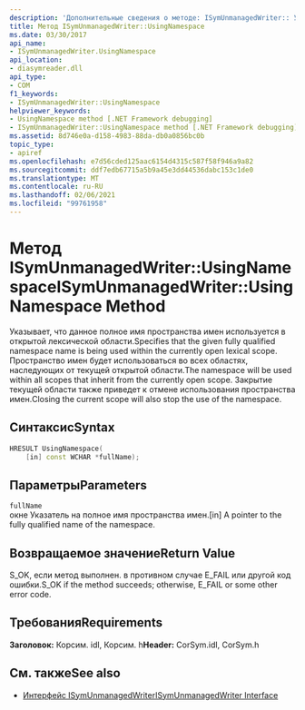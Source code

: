 ```yaml
---
description: 'Дополнительные сведения о методе: ISymUnmanagedWriter:: Усингнамеспаце'
title: Метод ISymUnmanagedWriter::UsingNamespace
ms.date: 03/30/2017
api_name:
- ISymUnmanagedWriter.UsingNamespace
api_location:
- diasymreader.dll
api_type:
- COM
f1_keywords:
- ISymUnmanagedWriter::UsingNamespace
helpviewer_keywords:
- UsingNamespace method [.NET Framework debugging]
- ISymUnmanagedWriter::UsingNamespace method [.NET Framework debugging]
ms.assetid: 8d746e0a-d158-4983-88da-db0a0856bc0b
topic_type:
- apiref
ms.openlocfilehash: e7d56cded125aac6154d4315c587f58f946a9a82
ms.sourcegitcommit: ddf7edb67715a5b9a45e3dd44536dabc153c1de0
ms.translationtype: MT
ms.contentlocale: ru-RU
ms.lasthandoff: 02/06/2021
ms.locfileid: "99761958"
---
```

# <a name="isymunmanagedwriterusingnamespace-method"></a><span data-ttu-id="8b42c-103">Метод ISymUnmanagedWriter::UsingNamespace</span><span class="sxs-lookup"><span data-stu-id="8b42c-103">ISymUnmanagedWriter::UsingNamespace Method</span></span>

<span data-ttu-id="8b42c-104">Указывает, что данное полное имя пространства имен используется в открытой лексической области.</span><span class="sxs-lookup"><span data-stu-id="8b42c-104">Specifies that the given fully qualified namespace name is being used within the currently open lexical scope.</span></span> <span data-ttu-id="8b42c-105">Пространство имен будет использоваться во всех областях, наследующих от текущей открытой области.</span><span class="sxs-lookup"><span data-stu-id="8b42c-105">The namespace will be used within all scopes that inherit from the currently open scope.</span></span> <span data-ttu-id="8b42c-106">Закрытие текущей области также приведет к отмене использования пространства имен.</span><span class="sxs-lookup"><span data-stu-id="8b42c-106">Closing the current scope will also stop the use of the namespace.</span></span>  
  
## <a name="syntax"></a><span data-ttu-id="8b42c-107">Синтаксис</span><span class="sxs-lookup"><span data-stu-id="8b42c-107">Syntax</span></span>  
  
```cpp  
HRESULT UsingNamespace(  
    [in] const WCHAR *fullName);  
```  
  
## <a name="parameters"></a><span data-ttu-id="8b42c-108">Параметры</span><span class="sxs-lookup"><span data-stu-id="8b42c-108">Parameters</span></span>  

 `fullName`  
 <span data-ttu-id="8b42c-109">окне Указатель на полное имя пространства имен.</span><span class="sxs-lookup"><span data-stu-id="8b42c-109">[in] A pointer to the fully qualified name of the namespace.</span></span>  
  
## <a name="return-value"></a><span data-ttu-id="8b42c-110">Возвращаемое значение</span><span class="sxs-lookup"><span data-stu-id="8b42c-110">Return Value</span></span>  

 <span data-ttu-id="8b42c-111">S_OK, если метод выполнен. в противном случае E_FAIL или другой код ошибки.</span><span class="sxs-lookup"><span data-stu-id="8b42c-111">S_OK if the method succeeds; otherwise, E_FAIL or some other error code.</span></span>  
  
## <a name="requirements"></a><span data-ttu-id="8b42c-112">Требования</span><span class="sxs-lookup"><span data-stu-id="8b42c-112">Requirements</span></span>  

 <span data-ttu-id="8b42c-113">**Заголовок:** Корсим. idl, Корсим. h</span><span class="sxs-lookup"><span data-stu-id="8b42c-113">**Header:** CorSym.idl, CorSym.h</span></span>  
  
## <a name="see-also"></a><span data-ttu-id="8b42c-114">См. также</span><span class="sxs-lookup"><span data-stu-id="8b42c-114">See also</span></span>

- [<span data-ttu-id="8b42c-115">Интерфейс ISymUnmanagedWriter</span><span class="sxs-lookup"><span data-stu-id="8b42c-115">ISymUnmanagedWriter Interface</span></span>](isymunmanagedwriter-interface.md)
